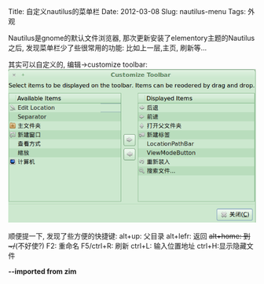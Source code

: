 Title: 自定义nautilus的菜单栏
Date: 2012-03-08
Slug: nautilus-menu
Tags: 外观

Nautilus是gnome的默认文件浏览器, 那次更新安装了elementory主题的Nautilus之后, 发现菜单栏少了些很常用的功能: 比如上一层,主页, 刷新等...

其实可以自定义的, 编辑->customize toolbar:
![](./nautilus-menu/pasted_image.png)

顺便提一下, 发现了些方便的快捷键:
alt+up: 父目录
alt+lefr: 返回
~~alt+home: 到~/~~(不好使?)
F2: 重命名
F5/ctrl+R: 刷新
ctrl+L: 输入位置地址
ctrl+H:显示隐藏文件

**--imported from zim**

